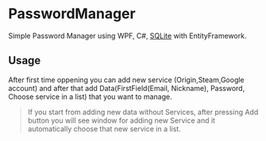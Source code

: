 # PasswordManager
Simple Password Manager  using WPF, C#, [SQLite](https://en.wikipedia.org/wiki/SQLite) with EntityFramework.
## Usage 
After first time oppening you can add new service (Origin,Steam,Google account) and after that add Data(FirstField(Email, Nickname), Password, Choose service in a list) that you want to manage.
> If you start from adding new data without Services, after pressing Add button you will see window for adding new Service and it automatically choose that new service in a list.
